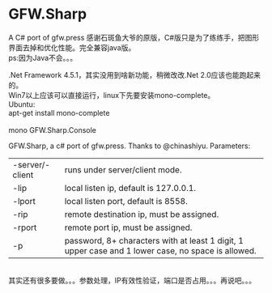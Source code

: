 # GFW.Sharp
A C# port of gfw.press
感谢石斑鱼大爷的原版，C#版只是为了练练手，把图形界面去掉和优化性能。完全兼容java版。</br>
ps:因为Java不会。。。

.Net Framework 4.5.1，其实没用到啥新功能，稍微改改.Net 2.0应该也能跑起来的。<br/>
Win7以上应该可以直接运行，linux下先要安装mono-complete。<br/>
Ubuntu:<br/>
apt-get install mono-complete<br/>
<br/>
mono GFW.Sharp.Console<br/>

GFW.Sharp, a c# port of gfw.press. Thanks to @chinashiyu.
Parameters:

<table  cellpadding="2" cellspacing="0" >
		<tbody>
			<tr>
				<td>
					-server/-client
				</td>
				<td>
					runs under server/client mode.
				</td>
			</tr>
			<tr>
				<td>
					-lip
				</td>
				<td>
					local listen ip, default is 127.0.0.1.
				</td>
			</tr>
			<tr>
				<td>
					-lport 
				</td>
				<td>
					local listen port, default is 8558.
				</td>
			</tr>
			<tr>
				<td>
					-rip
				</td>
				<td>
					remote destination ip, must be assigned.
				</td>
			</tr>
			<tr>
				<td>
					-rport
				</td>
				<td>
					remote port ip, must be assigned.
				</td>
			</tr>
			<tr>
				<td>
					-p
				</td>
				<td>
					password, 8+ characters with at least 1 digit, 1 upper case and 1 lower case, no space is allowed.
				</td>
			</tr>
		</tbody>
	</table>

<br/>
其实还有很多要做。。。参数处理，IP有效性验证，端口是否占用。。。再说吧。。。<br />

